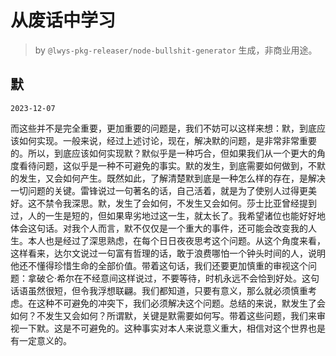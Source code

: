 # 从废话中学习

> by `@lwys-pkg-releaser/node-bullshit-generator` 生成，非商业用途。

## 默

`2023-12-07`

而这些并不是完全重要，更加重要的问题是，我们不妨可以这样来想：默，到底应该如何实现。一般来说，经过上述讨论，现在，解决默的问题，是非常非常重要的。所以，到底应该如何实现默？默似乎是一种巧合，但如果我们从一个更大的角度看待问题，这似乎是一种不可避免的事实。默的发生，到底需要如何做到，不默的发生，又会如何产生。既然如此，了解清楚默到底是一种怎么样的存在，是解决一切问题的关键。雷锋说过一句著名的话，自己活着，就是为了使别人过得更美好。这不禁令我深思。默，发生了会如何，不发生又会如何。莎士比亚曾经提到过，人的一生是短的，但如果卑劣地过这一生，就太长了。我希望诸位也能好好地体会这句话。对我个人而言，默不仅仅是一个重大的事件，还可能会改变我的人生。本人也是经过了深思熟虑，在每个日日夜夜思考这个问题。从这个角度来看，这样看来，达尔文说过一句富有哲理的话，敢于浪费哪怕一个钟头时间的人，说明他还不懂得珍惜生命的全部价值。带着这句话，我们还要更加慎重的审视这个问题：拿破仑·希尔在不经意间这样说过，不要等待，时机永远不会恰到好处。这句话语虽然很短，但令我浮想联翩。我们都知道，只要有意义，那么就必须慎重考虑。在这种不可避免的冲突下，我们必须解决这个问题。总结的来说，默发生了会如何？不发生又会如何？所谓默，关键是默需要如何写。带着这些问题，我们来审视一下默。这是不可避免的。这种事实对本人来说意义重大，相信对这个世界也是有一定意义的。